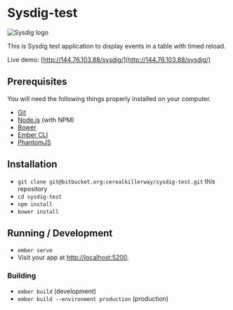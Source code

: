 # Sysdig-test
![Sysdig logo](http://www.sysdig.org/assets/img/sysdig_color.svg)

This is Sysdig test application to display events in a table with timed reload.

Live demo: [http://144.76.103.88/sysdig/](http://144.76.103.88/sysdig/)

## Prerequisites

You will need the following things properly installed on your computer.

* [Git](http://git-scm.com/)
* [Node.js](http://nodejs.org/) (with NPM)
* [Bower](http://bower.io/)
* [Ember CLI](http://ember-cli.com/)
* [PhantomJS](http://phantomjs.org/)

## Installation

* `git clone git@bitbucket.org:cerealkillerway/sysdig-test.git` this repository
* `cd sysdig-test`
* `npm install`
* `bower install`

## Running / Development

* `ember serve`
* Visit your app at [http://localhost:5200](http://localhost:5200).


### Building

* `ember build` (development)
* `ember build --environment production` (production)
